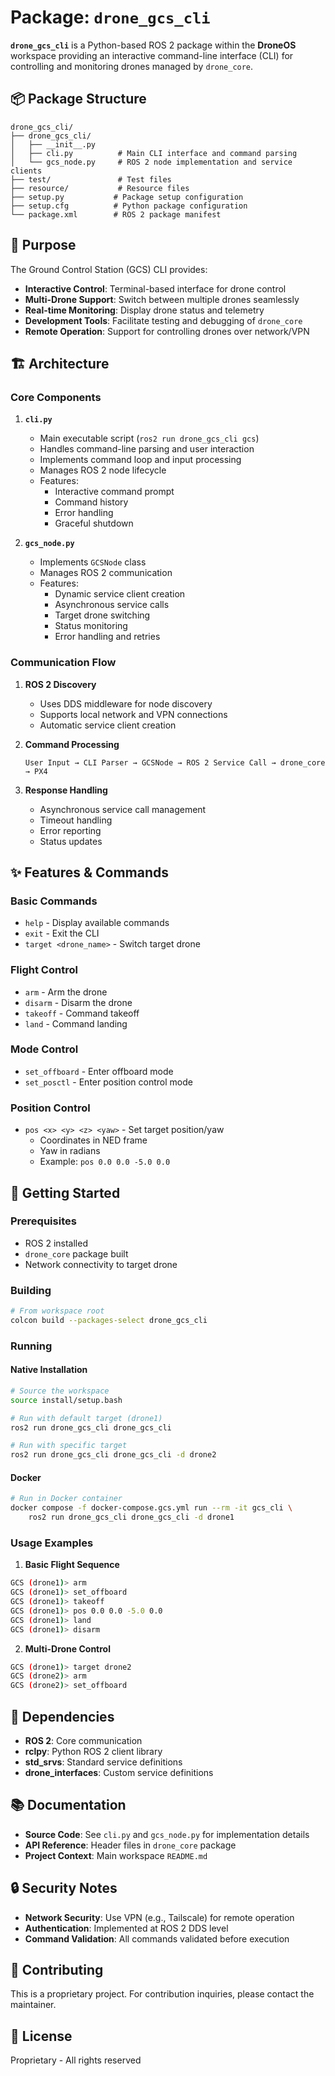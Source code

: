 # Package: `drone_gcs_cli`

**`drone_gcs_cli`** is a Python-based ROS 2 package within the **DroneOS** workspace providing an interactive command-line interface (CLI) for controlling and monitoring drones managed by `drone_core`.

## 📦 Package Structure

```
drone_gcs_cli/
├── drone_gcs_cli/
│   ├── __init__.py
│   ├── cli.py          # Main CLI interface and command parsing
│   └── gcs_node.py     # ROS 2 node implementation and service clients
├── test/               # Test files
├── resource/           # Resource files
├── setup.py           # Package setup configuration
├── setup.cfg          # Python package configuration
└── package.xml        # ROS 2 package manifest
```

## 🎯 Purpose

The Ground Control Station (GCS) CLI provides:

- **Interactive Control**: Terminal-based interface for drone control
- **Multi-Drone Support**: Switch between multiple drones seamlessly
- **Real-time Monitoring**: Display drone status and telemetry
- **Development Tools**: Facilitate testing and debugging of `drone_core`
- **Remote Operation**: Support for controlling drones over network/VPN

## 🏗️ Architecture

### Core Components

1. **`cli.py`**
   - Main executable script (`ros2 run drone_gcs_cli gcs`)
   - Handles command-line parsing and user interaction
   - Implements command loop and input processing
   - Manages ROS 2 node lifecycle
   - Features:
     - Interactive command prompt
     - Command history
     - Error handling
     - Graceful shutdown

2. **`gcs_node.py`**
   - Implements `GCSNode` class
   - Manages ROS 2 communication
   - Features:
     - Dynamic service client creation
     - Asynchronous service calls
     - Target drone switching
     - Status monitoring
     - Error handling and retries

### Communication Flow

1. **ROS 2 Discovery**
   - Uses DDS middleware for node discovery
   - Supports local network and VPN connections
   - Automatic service client creation

2. **Command Processing**
   ```
   User Input → CLI Parser → GCSNode → ROS 2 Service Call → drone_core → PX4
   ```

3. **Response Handling**
   - Asynchronous service call management
   - Timeout handling
   - Error reporting
   - Status updates

## ✨ Features & Commands

### Basic Commands
- `help` - Display available commands
- `exit` - Exit the CLI
- `target <drone_name>` - Switch target drone

### Flight Control
- `arm` - Arm the drone
- `disarm` - Disarm the drone
- `takeoff` - Command takeoff
- `land` - Command landing

### Mode Control
- `set_offboard` - Enter offboard mode
- `set_posctl` - Enter position control mode

### Position Control
- `pos <x> <y> <z> <yaw>` - Set target position/yaw
  - Coordinates in NED frame
  - Yaw in radians
  - Example: `pos 0.0 0.0 -5.0 0.0`

## 🚀 Getting Started

### Prerequisites
- ROS 2 installed
- `drone_core` package built
- Network connectivity to target drone

### Building
```bash
# From workspace root
colcon build --packages-select drone_gcs_cli
```

### Running

#### Native Installation
```bash
# Source the workspace
source install/setup.bash

# Run with default target (drone1)
ros2 run drone_gcs_cli drone_gcs_cli

# Run with specific target
ros2 run drone_gcs_cli drone_gcs_cli -d drone2
```

#### Docker
```bash
# Run in Docker container
docker compose -f docker-compose.gcs.yml run --rm -it gcs_cli \
    ros2 run drone_gcs_cli drone_gcs_cli -d drone1
```

### Usage Examples

1. **Basic Flight Sequence**
```bash
GCS (drone1)> arm
GCS (drone1)> set_offboard
GCS (drone1)> takeoff
GCS (drone1)> pos 0.0 0.0 -5.0 0.0
GCS (drone1)> land
GCS (drone1)> disarm
```

2. **Multi-Drone Control**
```bash
GCS (drone1)> target drone2
GCS (drone2)> arm
GCS (drone2)> set_offboard
```

## 🔧 Dependencies

- **ROS 2**: Core communication
- **rclpy**: Python ROS 2 client library
- **std_srvs**: Standard service definitions
- **drone_interfaces**: Custom service definitions

## 📚 Documentation

- **Source Code**: See `cli.py` and `gcs_node.py` for implementation details
- **API Reference**: Header files in `drone_core` package
- **Project Context**: Main workspace `README.md`

## 🔒 Security Notes

- **Network Security**: Use VPN (e.g., Tailscale) for remote operation
- **Authentication**: Implemented at ROS 2 DDS level
- **Command Validation**: All commands validated before execution

## 🤝 Contributing

This is a proprietary project. For contribution inquiries, please contact the maintainer.

## 📄 License

Proprietary - All rights reserved